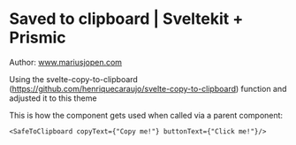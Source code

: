 # Saved to clipboard | Sveltekit + Prismic
Author: www.mariusjopen.com

Using the svelte-copy-to-clipboard 
(https://github.com/henriquecaraujo/svelte-copy-to-clipboard) function and adjusted it to this theme
<br>

This is how the component gets used when called via a parent component:
````
<SafeToClipboard copyText={"Copy me!"} buttonText={"Click me!"}/>
````